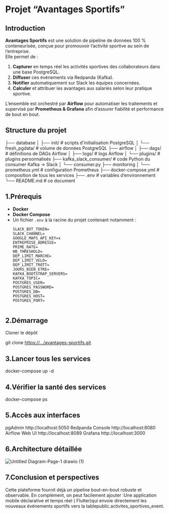# Projet “Avantages Sportifs”

## Introduction

**Avantages Sportifs** est une solution de pipeline de données 100 % conteneurisée, conçue pour promouvoir l’activité sportive au sein de l’entreprise.  
Elle permet de :

1. **Capturer** en temps réel les activités sportives des collaborateurs dans une base PostgreSQL.  
2. **Diffuser** ces événements via Redpanda (Kafka).  
3. **Notifier** automatiquement sur Slack les équipes concernées.  
4. **Calculer** et attribuer les avantages aux salariés selon leur pratique sportive.
   
L’ensemble est orchestré par **Airflow** pour automatiser les traitements et supervisé par **Prometheus & Grafana** afin d’assurer fiabilité et performance de bout en bout.

## Structure du projet

├── database
│ ├── init/ # scripts d'initialisation PostgreSQL
│ └── fresh_pgdata/ # volume de données PostgreSQL
├── airflow
│ ├── dags/ # définitions de DAGs Airflow
│ ├── logs/ # logs Airflow
│ └── plugins/ # plugins personnalisés
├── kafka_slack_consumer/ # code Python du consumer Kafka → Slack
│ └── consumer.py
├── monitoring
│ └── prometheus.yml # configuration Prometheus
├── docker-compose.yml # composition de tous les services
├── .env # variables d’environnement
└── README.md # ce document


## 1.Prérequis

- **Docker** 
- **Docker Compose** 
- Un fichier `.env` à la racine du projet contenant notamment :
  ```dotenv
  SLACK_BOT_TOKEN=
  SLACK_CHANNEL=
  GOOGLE_MAPS_API_KEY=x
  ENTREPRISE_ADRESSE=
  PRIME_RATE=
  WB_THRESHOLD=
  DEP_LIMIT_MARCHE=
  DEP_LIMIT_VELO=
  DEP_LIMIT_TROTT=
  JOURS_BIEN_ETRE=
  KAFKA_BOOTSTRAP_SERVERS=
  KAFKA_TOPIC=
  POSTGRES_USER=
  POSTGRES_PASSWORD=
  POSTGRES_DB=
  POSTGRES_HOST=
  POSTGRES_PORT=


## 2.Démarrage
Cloner le dépôt

git clone [ https://…/avantages-sportifs.git](https://github.com/Phoenix9408/Avantages-Sportif/tree/main)

## 3.Lancer tous les services
docker-compose up -d

## 4.Vérifier la santé des services

docker-compose ps


## 5.Accès aux interfaces

pgAdmin	http://localhost:5050
Redpanda Console	http://localhost:8080
Airflow Web UI	http://localhost:8089
Grafana	http://localhost:3000

## 6.Architecture détaillée



![Untitled Diagram-Page-1 drawio (1)](https://github.com/user-attachments/assets/f2124d06-0055-42c5-9a6e-d1c7790836d4)




## 7.Conclusion et perspectives
Cette plateforme fournit déjà un pipeline bout-en-bout robuste et observable.
En complément, on peut facilement ajouter :Une application mobile déclarative et temps réel ( Flutter)qui envoie directement les nouveaux événements sportifs 
vers la tablepublic.activites_sportives_event.



  
